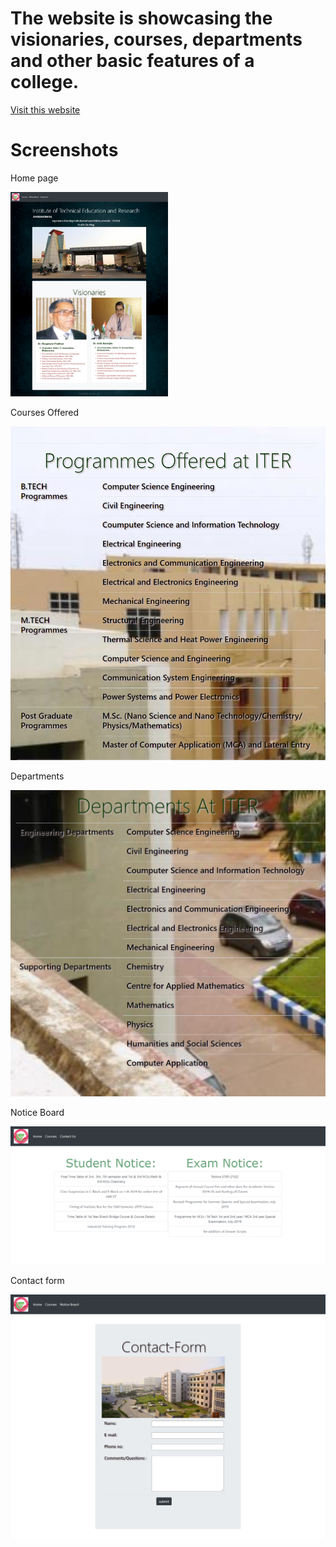 # The website is showcasing the visionaries, courses, departments and other basic features of a college. 

[Visit this website](https://iter-college.netlify.app/index.html)

# Screenshots

Home page

<img src="./assets/screenshots/home.png" alt="home" width="50%" height="auto"/>

Courses Offered

![](assets/screenshots/courses.png)

Departments

![](assets/screenshots/department.png)

Notice Board

![](assets/screenshots/notice.png)

Contact form

![](assets/screenshots/contact.png)
